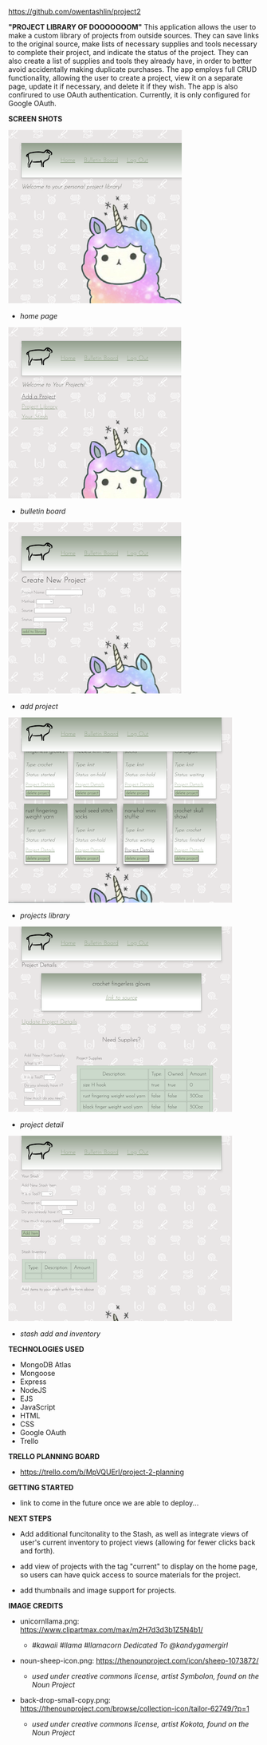 https://github.com/owentashlin/project2

**"PROJECT LIBRARY OF DOOOOOOOM"**
This application allows the user to make a custom library of projects from outside sources. They can save links to the original source, make lists of necessary supplies and tools necessary to complete their project, and indicate the status of the project. They can also create a list of supplies and tools they already have, in order to better avoid accidentally making duplicate purchases. The app employs full CRUD functionality, allowing the user to create a project, view it on a separate page, update it if necessary, and delete it if they wish. The app is also confirured to use OAuth authentication. Currently, it is only configured for Google OAuth.

**SCREEN SHOTS**

![home after logging in](/public/images/screenshots/home.png)
- *home page*

![bulletin board](/public/images/screenshots/bulletin-board.png)
- *bulletin board*

![add a project page](/public/images/screenshots/add.png)
- *add project*

![library page](/public/images/screenshots/library.png)
- *projects library*

![project detail](/public/images/screenshots/detail.png)
- *project detail*

![stash page](/public/images/screenshots/stash.png)
- *stash add and inventory*

**TECHNOLOGIES USED**
- MongoDB Atlas
- Mongoose
- Express
- NodeJS
- EJS
- JavaScript
- HTML
- CSS
- Google OAuth
- Trello

**TRELLO PLANNING BOARD**
- https://trello.com/b/MpVQUErI/project-2-planning


**GETTING STARTED**
- link to come in the future once we are able to deploy...

**NEXT STEPS**
- Add additional funcitonality to the Stash, as well as integrate views of user's current inventory to project views (allowing for fewer clicks back and forth). 

- add view of projects with the tag "current" to display on the home page, so users can have quick access to source materials for the project.

- add thumbnails and image support for projects.

**IMAGE CREDITS**
- unicornllama.png: https://www.clipartmax.com/max/m2H7d3d3b1Z5N4b1/
    - *#kawaii #llama #llamacorn Dedicated To @kandygamergirl* 

- noun-sheep-icon.png: https://thenounproject.com/icon/sheep-1073872/
    - *used under creative commons license, artist Symbolon, found on the Noun Project*

- back-drop-small-copy.png: https://thenounproject.com/browse/collection-icon/tailor-62749/?p=1 
    - *used under creative commons license, artist Kokota, found on the Noun Project*




